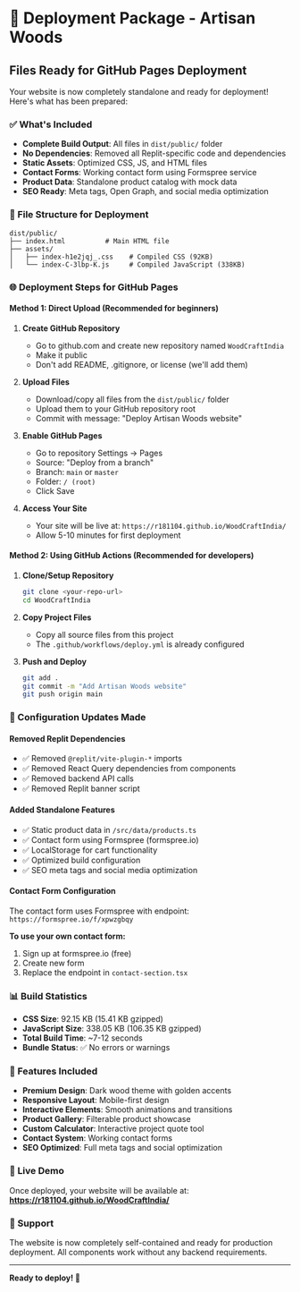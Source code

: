 # 🚀 Deployment Package - Artisan Woods

## Files Ready for GitHub Pages Deployment

Your website is now completely standalone and ready for deployment! Here's what has been prepared:

### ✅ What's Included
- **Complete Build Output**: All files in `dist/public/` folder
- **No Dependencies**: Removed all Replit-specific code and dependencies  
- **Static Assets**: Optimized CSS, JS, and HTML files
- **Contact Forms**: Working contact form using Formspree service
- **Product Data**: Standalone product catalog with mock data
- **SEO Ready**: Meta tags, Open Graph, and social media optimization

### 📁 File Structure for Deployment
```
dist/public/
├── index.html          # Main HTML file
├── assets/
│   ├── index-h1e2jqj_.css    # Compiled CSS (92KB)
│   └── index-C-3lbp-K.js     # Compiled JavaScript (338KB)
```

### 🌐 Deployment Steps for GitHub Pages

#### Method 1: Direct Upload (Recommended for beginners)
1. **Create GitHub Repository**
   - Go to github.com and create new repository named `WoodCraftIndia`
   - Make it public
   - Don't add README, .gitignore, or license (we'll add them)

2. **Upload Files**
   - Download/copy all files from the `dist/public/` folder
   - Upload them to your GitHub repository root
   - Commit with message: "Deploy Artisan Woods website"

3. **Enable GitHub Pages**
   - Go to repository Settings → Pages
   - Source: "Deploy from a branch"
   - Branch: `main` or `master`
   - Folder: `/ (root)`
   - Click Save

4. **Access Your Site**
   - Your site will be live at: `https://r181104.github.io/WoodCraftIndia/`
   - Allow 5-10 minutes for first deployment

#### Method 2: Using GitHub Actions (Recommended for developers)
1. **Clone/Setup Repository**
   ```bash
   git clone <your-repo-url>
   cd WoodCraftIndia
   ```

2. **Copy Project Files**
   - Copy all source files from this project
   - The `.github/workflows/deploy.yml` is already configured

3. **Push and Deploy**
   ```bash
   git add .
   git commit -m "Add Artisan Woods website"
   git push origin main
   ```

### 🔧 Configuration Updates Made

#### Removed Replit Dependencies
- ✅ Removed `@replit/vite-plugin-*` imports
- ✅ Removed React Query dependencies from components
- ✅ Removed backend API calls
- ✅ Removed Replit banner script

#### Added Standalone Features  
- ✅ Static product data in `/src/data/products.ts`
- ✅ Contact form using Formspree (formspree.io)
- ✅ LocalStorage for cart functionality
- ✅ Optimized build configuration
- ✅ SEO meta tags and social media optimization

#### Contact Form Configuration
The contact form uses Formspree with endpoint: `https://formspree.io/f/xpwzgbqy`

**To use your own contact form:**
1. Sign up at formspree.io (free)
2. Create new form
3. Replace the endpoint in `contact-section.tsx`

### 📊 Build Statistics
- **CSS Size**: 92.15 KB (15.41 KB gzipped)
- **JavaScript Size**: 338.05 KB (106.35 KB gzipped)
- **Total Build Time**: ~7-12 seconds
- **Bundle Status**: ✅ No errors or warnings

### 🎨 Features Included
- **Premium Design**: Dark wood theme with golden accents
- **Responsive Layout**: Mobile-first design
- **Interactive Elements**: Smooth animations and transitions
- **Product Gallery**: Filterable product showcase
- **Custom Calculator**: Interactive project quote tool
- **Contact System**: Working contact forms
- **SEO Optimized**: Full meta tags and social optimization

### 🔗 Live Demo
Once deployed, your website will be available at:
**https://r181104.github.io/WoodCraftIndia/**

### 📧 Support
The website is now completely self-contained and ready for production deployment. All components work without any backend requirements.

---

**Ready to deploy! 🚀**